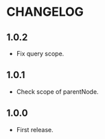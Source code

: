 # CHANGELOG

## 1.0.2

* Fix query scope.

## 1.0.1

* Check scope of parentNode.

## 1.0.0

* First release.
